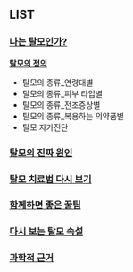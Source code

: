 ##  LIST

###  [나는 탈모인가?](/m04/m0401)

[**탈모의 정의**](/m04/m0401/m040101)
- 탈모의 종류_연령대별
- 탈모의 종류_피부 타입별
- 탈모의 종류_전조증상별
- 탈모의 종류_복용하는 의약품별
- 탈모 자가진단  
###  [탈모의 진짜 원인](/m0403)
###  [탈모 치료법 다시 보기](/m04/m0404)    
###  [함께하면 좋은 꿀팁](/m04/m0405)  
###  [다시 보는 탈모 속설](/m04/m0406)  
###  [과학적 근거](/m04/m0407)  


<!--stackedit_data:
eyJoaXN0b3J5IjpbMTU0ODQ2OTMxNiwxNjE1ODg3ODYsMjA4Mz
c5MiwtMTMyOTYwMTg0MywxNTU0OTE4MjQ2LC0xMjcxNzQyMzI4
LC0yMTMyMTYzNzM1LDEwOTY2NTczODgsLTEzMTQxNTAyMDksLT
E3Nzc5NTEzNTBdfQ==
-->